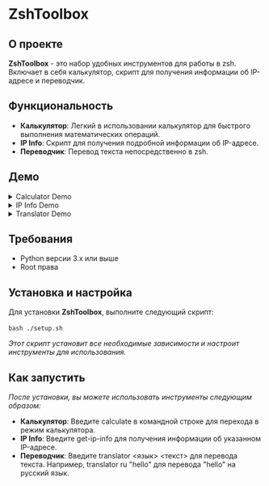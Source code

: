# ZshToolbox

## О проекте

**ZshToolbox** - это набор удобных инструментов для работы в zsh. Включает в себя калькулятор, скрипт для получения информации об IP-адресе и переводчик.

## Функциональность

- **Калькулятор**: Легкий в использовании калькулятор для быстрого выполнения математических операций.
- **IP Info**: Скрипт для получения подробной информации об IP-адресе.
- **Переводчик**: Перевод текста непосредственно в zsh.

## Демо

<details>
<summary>Calculator Demo</summary>

![Calculator Demo](demos/calculator_demo.gif)
</details>

<details>
<summary>IP Info Demo</summary>

![IP Info Demo](demos/ip_info_demo.gif)
</details>

<details>
<summary>Translator Demo</summary>

![Translator Demo](demos/translator_demo.gif)
</details>


## Требования

- Python версии 3.x или выше
- Root права

## Установка и настройка

Для установки **ZshToolbox**, выполните следующий скрипт:

```bash ./setup.sh```

_Этот скрипт установит все необходимые зависимости и настроит инструменты для использования._

## Как запустить
_После установки, вы можете использовать инструменты следующим образом:_

- **Калькулятор**: Введите calculate в командной строке для перехода в режим калькулятора.
- **IP Info**: Введите get-ip-info <ip-address> для получения информации об указанном IP-адресе.
- **Переводчик**: Введите translator <язык> <текст> для перевода текста. Например, translator ru "hello" для перевода "hello" на русский язык.
